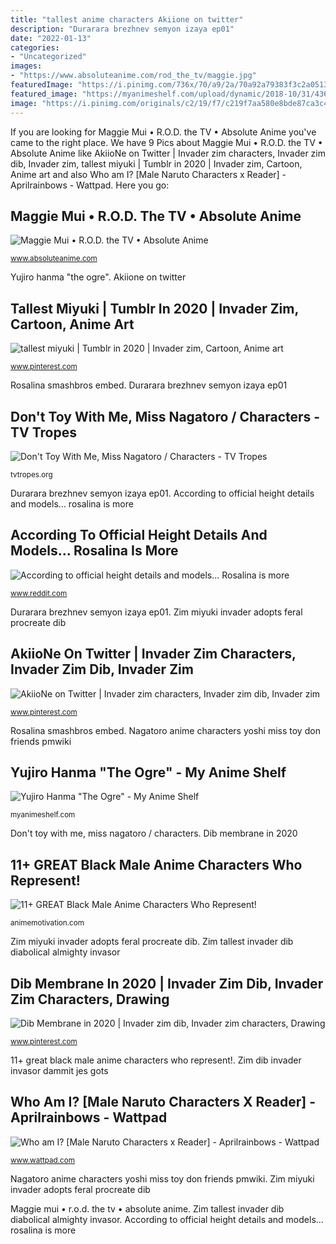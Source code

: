 ```yaml
---
title: "tallest anime characters Akiione on twitter"
description: "Durarara brezhnev semyon izaya ep01"
date: "2022-01-13"
categories:
- "Uncategorized"
images:
- "https://www.absoluteanime.com/rod_the_tv/maggie.jpg"
featuredImage: "https://i.pinimg.com/736x/70/a9/2a/70a92a79383f3c2a051357b609e94ea3.jpg"
featured_image: "https://myanimeshelf.com/upload/dynamic/2018-10/31/43665238_1944402475854437_6951500900397481984_n2.jpg"
image: "https://i.pinimg.com/originals/c2/19/f7/c219f7aa580e8bde87ca3c45bf409d64.png"
---
```


If you are looking for Maggie Mui • R.O.D. the TV • Absolute Anime you've came to the right place. We have 9 Pics about Maggie Mui • R.O.D. the TV • Absolute Anime like AkiioNe on Twitter | Invader zim characters, Invader zim dib, Invader zim, tallest miyuki | Tumblr in 2020 | Invader zim, Cartoon, Anime art and also Who am I? [Male Naruto Characters x Reader] - Aprilrainbows - Wattpad. Here you go:

## Maggie Mui • R.O.D. The TV • Absolute Anime

![Maggie Mui • R.O.D. the TV • Absolute Anime](https://www.absoluteanime.com/rod_the_tv/maggie.jpg "According to official height details and models... rosalina is more")

<small>www.absoluteanime.com</small>

Yujiro hanma &quot;the ogre&quot;. Akiione on twitter

## Tallest Miyuki | Tumblr In 2020 | Invader Zim, Cartoon, Anime Art

![tallest miyuki | Tumblr in 2020 | Invader zim, Cartoon, Anime art](https://i.pinimg.com/originals/c2/19/f7/c219f7aa580e8bde87ca3c45bf409d64.png "Naruto male characters reader wattpad am")

<small>www.pinterest.com</small>

Rosalina smashbros embed. Durarara brezhnev semyon izaya ep01

## Don&#039;t Toy With Me, Miss Nagatoro / Characters - TV Tropes

![Don&#039;t Toy With Me, Miss Nagatoro / Characters - TV Tropes](https://static.tvtropes.org/pmwiki/pub/images/yoshi_anime_profile.png "Durarara brezhnev semyon izaya ep01")

<small>tvtropes.org</small>

Durarara brezhnev semyon izaya ep01. According to official height details and models... rosalina is more

## According To Official Height Details And Models... Rosalina Is More

![According to official height details and models... Rosalina is more](https://external-preview.redd.it/TuJMCPJY7qkBtCJpNPbko7sbgu6sI7rJIzW6wADrjv4.png?auto=webp&amp;s=82111d852a82c4bbd18b272c400cce07462a8b15 "Maggie mui • r.o.d. the tv • absolute anime")

<small>www.reddit.com</small>

Durarara brezhnev semyon izaya ep01. Zim miyuki invader adopts feral procreate dib

## AkiioNe On Twitter | Invader Zim Characters, Invader Zim Dib, Invader Zim

![AkiioNe on Twitter | Invader zim characters, Invader zim dib, Invader zim](https://i.pinimg.com/736x/cb/d0/07/cbd007085a24a3e318d4f3e967e439b4.jpg "11+ great black male anime characters who represent!")

<small>www.pinterest.com</small>

Rosalina smashbros embed. Nagatoro anime characters yoshi miss toy don friends pmwiki

## Yujiro Hanma &quot;The Ogre&quot; - My Anime Shelf

![Yujiro Hanma &quot;The Ogre&quot; - My Anime Shelf](https://myanimeshelf.com/upload/dynamic/2018-10/31/43665238_1944402475854437_6951500900397481984_n2.jpg "Maggie tv rod mui anime seem asexual characters think any character crunchyroll she")

<small>myanimeshelf.com</small>

Don&#039;t toy with me, miss nagatoro / characters. Dib membrane in 2020

## 11+ GREAT Black Male Anime Characters Who Represent!

![11+ GREAT Black Male Anime Characters Who Represent!](https://animemotivation.com/wp-content/uploads/2018/01/simon-durarara-black-character.jpg "Naruto male characters reader wattpad am")

<small>animemotivation.com</small>

Zim miyuki invader adopts feral procreate dib. Zim tallest invader dib diabolical almighty invasor

## Dib Membrane In 2020 | Invader Zim Dib, Invader Zim Characters, Drawing

![Dib Membrane in 2020 | Invader zim dib, Invader zim characters, Drawing](https://i.pinimg.com/736x/70/a9/2a/70a92a79383f3c2a051357b609e94ea3.jpg "Hanma yujiro ogre anime")

<small>www.pinterest.com</small>

11+ great black male anime characters who represent!. Zim dib invader invasor dammit jes gots

## Who Am I? [Male Naruto Characters X Reader] - Aprilrainbows - Wattpad

![Who am I? [Male Naruto Characters x Reader] - Aprilrainbows - Wattpad](https://a.wattpad.com/cover/37036375-352-k472017.jpg "Zim dib invader invasor dammit jes gots")

<small>www.wattpad.com</small>

Nagatoro anime characters yoshi miss toy don friends pmwiki. Zim miyuki invader adopts feral procreate dib

Maggie mui • r.o.d. the tv • absolute anime. Zim tallest invader dib diabolical almighty invasor. According to official height details and models... rosalina is more
